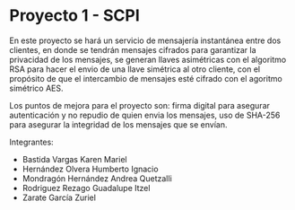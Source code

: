 # Proyecto 1 - SCPI

En este proyecto se hará un servicio de mensajería instantánea entre dos clientes, en donde se tendrán mensajes cifrados para garantizar la privacidad de los mensajes, se generan llaves asimétricas con el algoritmo RSA para hacer el envio de una llave simétrica al otro cliente, con el propósito de que el intercambio de mensajes esté cifrado con el agoritmo simétrico AES.

Los puntos de mejora para el proyecto son: firma digital para asegurar autenticación y no repudio de quien envia los mensajes, uso de SHA-256 para asegurar la integridad de los mensajes que se envían.

Integrantes:

- Bastida Vargas Karen Mariel
- Hernández Olvera Humberto Ignacio
- Mondragón Hernández Andrea Quetzalli
- Rodriguez Rezago Guadalupe Itzel
- Zarate García Zuriel
